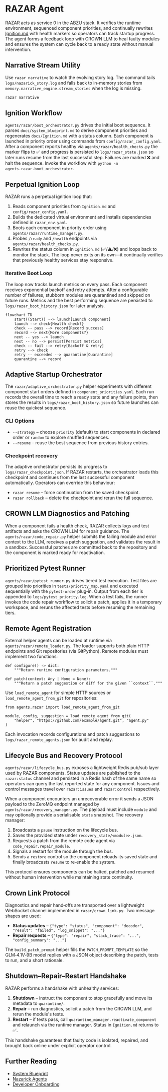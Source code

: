 # RAZAR Agent

RAZAR acts as service 0 in the ABZU stack. It verifies the runtime
environment, sequenced component priorities, and continually rewrites
[Ignition.md](Ignition.md) with health markers so operators can track
startup progress. The agent forms a feedback loop with CROWN LLM to heal
faulty modules and ensures the system can cycle back to a ready state
without manual intervention.

## Narrative Stream Utility

Use `razar narrative` to watch the evolving story log. The command tails
`logs/nazarick_story.log` and falls back to in-memory stories from
`memory.narrative_engine.stream_stories` when the log is missing.

```bash
razar narrative
```

## Ignition Workflow

`agents/razar/boot_orchestrator.py` drives the initial boot sequence. It
parses `docs/system_blueprint.md` to derive component priorities and
regenerates `docs/Ignition.md` with a status column. Each component is
launched in priority order using commands from
`config/razar_config.yaml`. After a component reports healthy via
`agents/razar/health_checks.py` the marker flips to ✅ and progress is
persisted to `logs/razar_state.json` so later runs resume from the last
successful step. Failures are marked ❌ and halt the sequence. Invoke the
workflow with `python -m agents.razar.boot_orchestrator`.

## Perpetual Ignition Loop

RAZAR runs a perpetual ignition loop that:

1. Reads component priorities from `Ignition.md` and
   `config/razar_config.yaml`.
2. Builds the dedicated virtual environment and installs dependencies
   defined in `razar_env.yaml`.
3. Boots each component in priority order using
   `agents/razar/runtime_manager.py`.
4. Probes `/ready` and `/health` endpoints via
   `agents/razar/health_checks.py`.
5. Rewrites the status column in `Ignition.md` (✅/⚠️/❌) and loops back to
   monitor the stack.  The loop never exits on its own—it continually
   verifies that previously healthy services stay responsive.

### Iterative Boot Loop

The loop now tracks launch metrics on every pass. Each component receives
exponential backoff and retry attempts. After a configurable number of
failures, stubborn modules are quarantined and skipped on future runs. Metrics
and the best performing sequence are persisted to `logs/razar_boot_history.json`
for later analysis.

```mermaid
flowchart TD
    start((Start)) --> launch[Launch component]
    launch --> check{Health check?}
    check -- pass --> record[Record success]
    record --> next{More components?}
    next -- yes --> launch
    next -- no --> persist[Persist metrics]
    check -- fail --> retry[Backoff & retry]
    retry --> check
    retry -- exceeded --> quarantine[Quarantine]
    quarantine --> record
```

## Adaptive Startup Orchestrator

The `razar/adaptive_orchestrator.py` helper experiments with different
component start orders defined in `component_priorities.yaml`.  Each run
records the overall time to reach a ready state and any failure points, then
stores the results in `logs/razar_boot_history.json` so future launches can
reuse the quickest sequence.

### CLI Options

- `--strategy` – choose `priority` \(default\) to start components in declared
  order or `random` to explore shuffled sequences.
- `--resume` – reuse the best sequence from previous history entries.

### Checkpoint recovery

The adaptive orchestrator persists its progress to `logs/razar_checkpoint.json`.
If RAZAR restarts, the orchestrator loads this checkpoint and continues from the
last successful component automatically. Operators can override this behaviour:

- `razar resume` – force continuation from the saved checkpoint.
- `razar rollback` – delete the checkpoint and rerun the full sequence.


## CROWN LLM Diagnostics and Patching

When a component fails a health check, RAZAR collects logs and test
artifacts and asks the CROWN LLM for repair guidance.  The
`agents/razar/code_repair.py` helper submits the failing module and error
context to the LLM, receives a patch suggestion, and validates the result
in a sandbox.  Successful patches are committed back to the repository
and the component is marked ready for reactivation.

## Prioritized Pytest Runner

`agents/razar/pytest_runner.py` drives tiered test execution.  Test files are
grouped into priorities in `tests/priority_map.yaml` and executed sequentially
with the `pytest-order` plug‑in.  Output from each tier is appended to
`logs/pytest_priority.log`.  When a test fails, the runner invokes the code
repair workflow to solicit a patch, applies it in a temporary workspace, and
reruns the affected tests before resuming the remaining tiers.

## Remote Agent Registration

External helper agents can be loaded at runtime via
`agents/razar/remote_loader.py`.  The loader supports both plain HTTP
endpoints and Git repositories (via GitPython).  Remote modules must implement
two functions:

```
def configure() -> dict:
    """Return runtime configuration parameters."""

def patch(context: Any | None = None):
    """Return a patch suggestion or diff for the given ``context``."""
```

Use `load_remote_agent` for simple HTTP sources or
`load_remote_agent_from_git` for repositories:

```
from agents.razar import load_remote_agent_from_git

module, config, suggestion = load_remote_agent_from_git(
    "helper", "https://github.com/example/agent.git", "agent.py"
)
```

Each invocation records configurations and patch suggestions to
`logs/razar_remote_agents.json` for audit and replay.

## Lifecycle Bus and Recovery Protocol

`agents/razar/lifecycle_bus.py` exposes a lightweight Redis pub/sub layer used
by RAZAR components. Status updates are published to the ``razar:status``
channel and persisted in a Redis hash of the same name so operators can query
the last reported state for any component.  Issues and control messages travel
over ``razar:issues`` and ``razar:control`` respectively.

When a component encounters an unrecoverable error it sends a JSON payload to
the ZeroMQ endpoint managed by
`agents/razar/recovery_manager.py`. The payload must include ``module`` and may
optionally provide a serialisable ``state`` snapshot. The recovery manager:

1. Broadcasts a ``pause`` instruction on the lifecycle bus.
2. Saves the provided state under ``recovery_state/<module>.json``.
3. Requests a patch from the remote code agent via
   ``code_repair.repair_module``.
4. Signals a restart for the module through the bus.
5. Sends a ``restore`` control so the component reloads its saved state and
   finally broadcasts ``resume`` to re‑enable the system.

This protocol ensures components can be halted, patched and resumed without
human intervention while maintaining state continuity.

## Crown Link Protocol

Diagnostics and repair hand‑offs are transported over a lightweight WebSocket
channel implemented in `razar/crown_link.py`. Two message shapes are used:

- **Status updates** – `{"type": "status", "component": "decoder", "result": "failed", "log_snippet": "..."}`
- **Repair requests** – `{"type": "repair", "stack_trace": "...", "config_summary": "..."}`

The `build_patch_prompt` helper fills the `PATCH_PROMPT_TEMPLATE` so the
GLM‑4.1V‑9B model replies with a JSON object describing the patch, tests to run,
and a short rationale.

## Shutdown–Repair–Restart Handshake

RAZAR performs a handshake with unhealthy services:

1. **Shutdown** – instruct the component to stop gracefully and move its
   metadata to `quarantine/`.
2. **Repair** – run diagnostics, solicit a patch from the CROWN LLM, and
   rerun the module's tests.
3. **Restart** – if tests pass, call
   `quarantine_manager.reactivate_component` and relaunch via the runtime
   manager.  Status in `Ignition.md` returns to ✅.

This handshake guarantees that faulty code is isolated, repaired, and
brought back online under explicit operator control.

## Further Reading

- [System Blueprint](system_blueprint.md)
- [Nazarick Agents](nazarick_agents.md)
- [Developer Onboarding](developer_onboarding.md)
